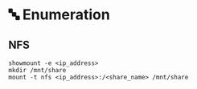 # 🔤 Enumeration

## NFS

```
showmount -e <ip_address>
mkdir /mnt/share
mount -t nfs <ip_address>:/<share_name> /mnt/share
```
